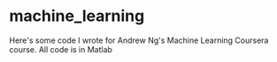 # machine_learning
Here's some code I wrote for Andrew Ng's Machine Learning Coursera course. All code is in Matlab
